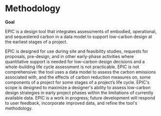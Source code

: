 # Methodology

**Goal**

EPIC is a design tool that integrates assessments of embodied, operational, and sequestered carbon in a data model to support low-carbon design at the earliest stages of a project.

EPIC is designed for use during site and feasibility studies, requests for proposals, pre-design, and in other early-phase activities where quantitative support is needed for low-carbon design decisions and a whole-building life cycle assessment is not practicable. EPIC is not comprehensive: the tool uses a data model to assess the carbon emissions associated with, and the effects of carbon reduction measures on, some components of a project for some stages of a project’s life cycle. EPIC's scope is designed to maximize a designer's ability to assess low-carbon design strategies in early project phases within the limitations of currently available data. EPIC is a work in progress; future development will respond to user feedback, incorporate improved data, and refine the tool's methodology.
